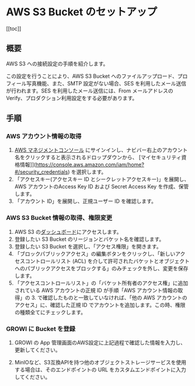 # AWS S3 Bucket のセットアップ

[[toc]]

## 概要

AWS S3 への接続設定の手順を紹介します。

この設定を行うことにより、AWS S3 Bucket へのファイルアップロード、プロフィール写真機能、また、SMTP 設定がない場合、SES を利用したメール送信が行われます。SES を利用したメール送信には、From メールアドレスの Verify、プロダクション利用設定をする必要があります。

## 手順

### AWS アカウント情報の取得

1. [AWS マネジメントコンソール](https://aws.amazon.com/jp/console/) にサインインし、ナビバー右上のアカウント名をクリックすると表示されるドロップダウンから、 [マイセキュリティ資格情報]](https://console.aws.amazon.com/iam/home?#/security_credentials) を選択します。
2. 「アクセスキー(アクセスキー ID とシークレットアクセスキー)」を展開し、AWS アカウントのAccess Key ID および Secret Access Key を作成、保管します。
3. 「アカウント ID」を展開し、正規ユーザー ID を確認します。

### AWS S3 Bucket 情報の取得、権限変更

1. AWS S3 の[ダッシュボード](https://s3.console.aws.amazon.com/s3)にアクセスします。
2. 登録したい S3 Bucket のリージョンとバケット名を確認します。
3. 登録したい S3 Bucket を選択し、「アクセス権限」を開きます。
4. 「ブロックパブリックアクセス」の編集ボタンをクリックし、「新しいアクセスコントロールリスト (ACL) を介して許可されたバケットとオブジェクトへのパブリックアクセスをブロックする」のみチェックを外し、変更を保存します。
5. 「アクセスコントロールリスト」の「バケット所有者のアクセス権」に追加されている AWS アカウントの正規 ID が手順「AWS アカウント情報の取得」の 3. で確認したものと一致していなければ、「他の AWS アカウントのアクセス」に、確認した正規 ID でアカウントを追加します。この時、権限の種類全てにチェックします。

### GROWI に Bucket を登録
1. GROWI の App 管理画面のAWS設定に上記過程で確認した情報を入力し、更新してください。

2. MinIOなど、S3互換APIを持つ他のオブジェクトストレージサービスを使用する場合は、そのエンドポイントの URL をカスタムエンドポイントに入力してください。
